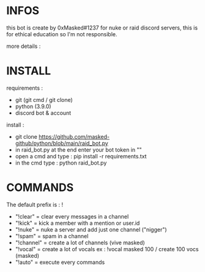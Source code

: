 # INFOS 

this bot is create by 0xMasked#1237 for nuke or raid discord servers,
this is for ethical education so I'm not responsible.

more details :

# INSTALL

requirements :

- git (git cmd / git clone)
- python (3.9.0)
- discord bot & account

install :

- git clone https://github.com/masked-github/python/blob/main/raid_bot.py
- in raid_bot.py at the end enter your bot token in ""
- open a cmd and type : pip install -r requirements.txt
- in the cmd type : python raid_bot.py

# COMMANDS

The default prefix is : !

- "!clear" = clear every messages in a channel
- "!kick" = kick a member with a mention or user.id 
- "!nuke" = nuke a server and add just one channel ("nigger")
- "!spam" = spam in a channel
- "!channel" = create a lot of channels (vive masked)
- "!vocal" = create a lot of vocals ex : !vocal masked 100 / create 100 vocs (masked)
- "!auto" = execute every commands
